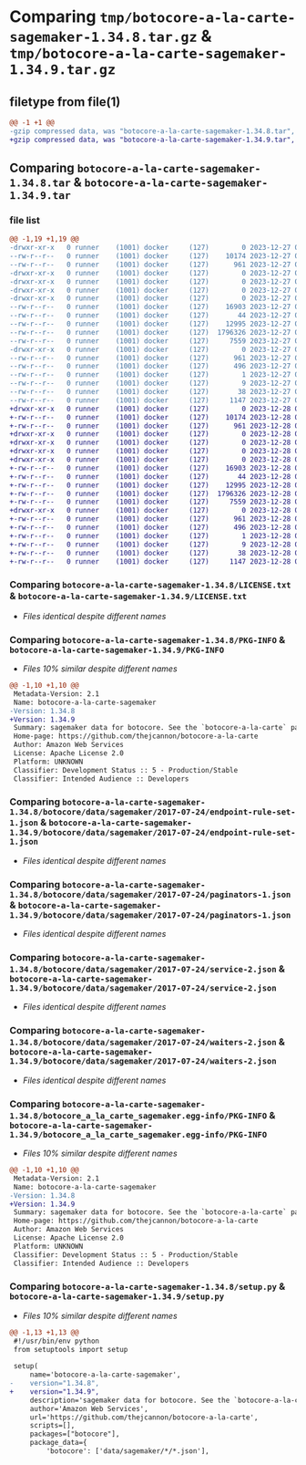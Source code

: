 # Comparing `tmp/botocore-a-la-carte-sagemaker-1.34.8.tar.gz` & `tmp/botocore-a-la-carte-sagemaker-1.34.9.tar.gz`

## filetype from file(1)

```diff
@@ -1 +1 @@
-gzip compressed data, was "botocore-a-la-carte-sagemaker-1.34.8.tar", last modified: Wed Dec 27 01:07:02 2023, max compression
+gzip compressed data, was "botocore-a-la-carte-sagemaker-1.34.9.tar", last modified: Thu Dec 28 01:07:04 2023, max compression
```

## Comparing `botocore-a-la-carte-sagemaker-1.34.8.tar` & `botocore-a-la-carte-sagemaker-1.34.9.tar`

### file list

```diff
@@ -1,19 +1,19 @@
-drwxr-xr-x   0 runner    (1001) docker     (127)        0 2023-12-27 01:07:02.739360 botocore-a-la-carte-sagemaker-1.34.8/
--rw-r--r--   0 runner    (1001) docker     (127)    10174 2023-12-27 01:07:02.000000 botocore-a-la-carte-sagemaker-1.34.8/LICENSE.txt
--rw-r--r--   0 runner    (1001) docker     (127)      961 2023-12-27 01:07:02.739360 botocore-a-la-carte-sagemaker-1.34.8/PKG-INFO
-drwxr-xr-x   0 runner    (1001) docker     (127)        0 2023-12-27 01:07:02.735360 botocore-a-la-carte-sagemaker-1.34.8/botocore/
-drwxr-xr-x   0 runner    (1001) docker     (127)        0 2023-12-27 01:07:02.735360 botocore-a-la-carte-sagemaker-1.34.8/botocore/data/
-drwxr-xr-x   0 runner    (1001) docker     (127)        0 2023-12-27 01:07:02.735360 botocore-a-la-carte-sagemaker-1.34.8/botocore/data/sagemaker/
-drwxr-xr-x   0 runner    (1001) docker     (127)        0 2023-12-27 01:07:02.739360 botocore-a-la-carte-sagemaker-1.34.8/botocore/data/sagemaker/2017-07-24/
--rw-r--r--   0 runner    (1001) docker     (127)    16903 2023-12-27 01:06:29.000000 botocore-a-la-carte-sagemaker-1.34.8/botocore/data/sagemaker/2017-07-24/endpoint-rule-set-1.json
--rw-r--r--   0 runner    (1001) docker     (127)       44 2023-12-27 01:06:29.000000 botocore-a-la-carte-sagemaker-1.34.8/botocore/data/sagemaker/2017-07-24/examples-1.json
--rw-r--r--   0 runner    (1001) docker     (127)    12995 2023-12-27 01:06:29.000000 botocore-a-la-carte-sagemaker-1.34.8/botocore/data/sagemaker/2017-07-24/paginators-1.json
--rw-r--r--   0 runner    (1001) docker     (127)  1796326 2023-12-27 01:06:29.000000 botocore-a-la-carte-sagemaker-1.34.8/botocore/data/sagemaker/2017-07-24/service-2.json
--rw-r--r--   0 runner    (1001) docker     (127)     7559 2023-12-27 01:06:29.000000 botocore-a-la-carte-sagemaker-1.34.8/botocore/data/sagemaker/2017-07-24/waiters-2.json
-drwxr-xr-x   0 runner    (1001) docker     (127)        0 2023-12-27 01:07:02.739360 botocore-a-la-carte-sagemaker-1.34.8/botocore_a_la_carte_sagemaker.egg-info/
--rw-r--r--   0 runner    (1001) docker     (127)      961 2023-12-27 01:07:02.000000 botocore-a-la-carte-sagemaker-1.34.8/botocore_a_la_carte_sagemaker.egg-info/PKG-INFO
--rw-r--r--   0 runner    (1001) docker     (127)      496 2023-12-27 01:07:02.000000 botocore-a-la-carte-sagemaker-1.34.8/botocore_a_la_carte_sagemaker.egg-info/SOURCES.txt
--rw-r--r--   0 runner    (1001) docker     (127)        1 2023-12-27 01:07:02.000000 botocore-a-la-carte-sagemaker-1.34.8/botocore_a_la_carte_sagemaker.egg-info/dependency_links.txt
--rw-r--r--   0 runner    (1001) docker     (127)        9 2023-12-27 01:07:02.000000 botocore-a-la-carte-sagemaker-1.34.8/botocore_a_la_carte_sagemaker.egg-info/top_level.txt
--rw-r--r--   0 runner    (1001) docker     (127)       38 2023-12-27 01:07:02.739360 botocore-a-la-carte-sagemaker-1.34.8/setup.cfg
--rw-r--r--   0 runner    (1001) docker     (127)     1147 2023-12-27 01:07:02.000000 botocore-a-la-carte-sagemaker-1.34.8/setup.py
+drwxr-xr-x   0 runner    (1001) docker     (127)        0 2023-12-28 01:07:04.298456 botocore-a-la-carte-sagemaker-1.34.9/
+-rw-r--r--   0 runner    (1001) docker     (127)    10174 2023-12-28 01:07:04.000000 botocore-a-la-carte-sagemaker-1.34.9/LICENSE.txt
+-rw-r--r--   0 runner    (1001) docker     (127)      961 2023-12-28 01:07:04.298456 botocore-a-la-carte-sagemaker-1.34.9/PKG-INFO
+drwxr-xr-x   0 runner    (1001) docker     (127)        0 2023-12-28 01:07:04.294456 botocore-a-la-carte-sagemaker-1.34.9/botocore/
+drwxr-xr-x   0 runner    (1001) docker     (127)        0 2023-12-28 01:07:04.294456 botocore-a-la-carte-sagemaker-1.34.9/botocore/data/
+drwxr-xr-x   0 runner    (1001) docker     (127)        0 2023-12-28 01:07:04.294456 botocore-a-la-carte-sagemaker-1.34.9/botocore/data/sagemaker/
+drwxr-xr-x   0 runner    (1001) docker     (127)        0 2023-12-28 01:07:04.298456 botocore-a-la-carte-sagemaker-1.34.9/botocore/data/sagemaker/2017-07-24/
+-rw-r--r--   0 runner    (1001) docker     (127)    16903 2023-12-28 01:06:26.000000 botocore-a-la-carte-sagemaker-1.34.9/botocore/data/sagemaker/2017-07-24/endpoint-rule-set-1.json
+-rw-r--r--   0 runner    (1001) docker     (127)       44 2023-12-28 01:06:26.000000 botocore-a-la-carte-sagemaker-1.34.9/botocore/data/sagemaker/2017-07-24/examples-1.json
+-rw-r--r--   0 runner    (1001) docker     (127)    12995 2023-12-28 01:06:26.000000 botocore-a-la-carte-sagemaker-1.34.9/botocore/data/sagemaker/2017-07-24/paginators-1.json
+-rw-r--r--   0 runner    (1001) docker     (127)  1796326 2023-12-28 01:06:26.000000 botocore-a-la-carte-sagemaker-1.34.9/botocore/data/sagemaker/2017-07-24/service-2.json
+-rw-r--r--   0 runner    (1001) docker     (127)     7559 2023-12-28 01:06:26.000000 botocore-a-la-carte-sagemaker-1.34.9/botocore/data/sagemaker/2017-07-24/waiters-2.json
+drwxr-xr-x   0 runner    (1001) docker     (127)        0 2023-12-28 01:07:04.298456 botocore-a-la-carte-sagemaker-1.34.9/botocore_a_la_carte_sagemaker.egg-info/
+-rw-r--r--   0 runner    (1001) docker     (127)      961 2023-12-28 01:07:04.000000 botocore-a-la-carte-sagemaker-1.34.9/botocore_a_la_carte_sagemaker.egg-info/PKG-INFO
+-rw-r--r--   0 runner    (1001) docker     (127)      496 2023-12-28 01:07:04.000000 botocore-a-la-carte-sagemaker-1.34.9/botocore_a_la_carte_sagemaker.egg-info/SOURCES.txt
+-rw-r--r--   0 runner    (1001) docker     (127)        1 2023-12-28 01:07:04.000000 botocore-a-la-carte-sagemaker-1.34.9/botocore_a_la_carte_sagemaker.egg-info/dependency_links.txt
+-rw-r--r--   0 runner    (1001) docker     (127)        9 2023-12-28 01:07:04.000000 botocore-a-la-carte-sagemaker-1.34.9/botocore_a_la_carte_sagemaker.egg-info/top_level.txt
+-rw-r--r--   0 runner    (1001) docker     (127)       38 2023-12-28 01:07:04.298456 botocore-a-la-carte-sagemaker-1.34.9/setup.cfg
+-rw-r--r--   0 runner    (1001) docker     (127)     1147 2023-12-28 01:07:04.000000 botocore-a-la-carte-sagemaker-1.34.9/setup.py
```

### Comparing `botocore-a-la-carte-sagemaker-1.34.8/LICENSE.txt` & `botocore-a-la-carte-sagemaker-1.34.9/LICENSE.txt`

 * *Files identical despite different names*

### Comparing `botocore-a-la-carte-sagemaker-1.34.8/PKG-INFO` & `botocore-a-la-carte-sagemaker-1.34.9/PKG-INFO`

 * *Files 10% similar despite different names*

```diff
@@ -1,10 +1,10 @@
 Metadata-Version: 2.1
 Name: botocore-a-la-carte-sagemaker
-Version: 1.34.8
+Version: 1.34.9
 Summary: sagemaker data for botocore. See the `botocore-a-la-carte` package for more info.
 Home-page: https://github.com/thejcannon/botocore-a-la-carte
 Author: Amazon Web Services
 License: Apache License 2.0
 Platform: UNKNOWN
 Classifier: Development Status :: 5 - Production/Stable
 Classifier: Intended Audience :: Developers
```

### Comparing `botocore-a-la-carte-sagemaker-1.34.8/botocore/data/sagemaker/2017-07-24/endpoint-rule-set-1.json` & `botocore-a-la-carte-sagemaker-1.34.9/botocore/data/sagemaker/2017-07-24/endpoint-rule-set-1.json`

 * *Files identical despite different names*

### Comparing `botocore-a-la-carte-sagemaker-1.34.8/botocore/data/sagemaker/2017-07-24/paginators-1.json` & `botocore-a-la-carte-sagemaker-1.34.9/botocore/data/sagemaker/2017-07-24/paginators-1.json`

 * *Files identical despite different names*

### Comparing `botocore-a-la-carte-sagemaker-1.34.8/botocore/data/sagemaker/2017-07-24/service-2.json` & `botocore-a-la-carte-sagemaker-1.34.9/botocore/data/sagemaker/2017-07-24/service-2.json`

 * *Files identical despite different names*

### Comparing `botocore-a-la-carte-sagemaker-1.34.8/botocore/data/sagemaker/2017-07-24/waiters-2.json` & `botocore-a-la-carte-sagemaker-1.34.9/botocore/data/sagemaker/2017-07-24/waiters-2.json`

 * *Files identical despite different names*

### Comparing `botocore-a-la-carte-sagemaker-1.34.8/botocore_a_la_carte_sagemaker.egg-info/PKG-INFO` & `botocore-a-la-carte-sagemaker-1.34.9/botocore_a_la_carte_sagemaker.egg-info/PKG-INFO`

 * *Files 10% similar despite different names*

```diff
@@ -1,10 +1,10 @@
 Metadata-Version: 2.1
 Name: botocore-a-la-carte-sagemaker
-Version: 1.34.8
+Version: 1.34.9
 Summary: sagemaker data for botocore. See the `botocore-a-la-carte` package for more info.
 Home-page: https://github.com/thejcannon/botocore-a-la-carte
 Author: Amazon Web Services
 License: Apache License 2.0
 Platform: UNKNOWN
 Classifier: Development Status :: 5 - Production/Stable
 Classifier: Intended Audience :: Developers
```

### Comparing `botocore-a-la-carte-sagemaker-1.34.8/setup.py` & `botocore-a-la-carte-sagemaker-1.34.9/setup.py`

 * *Files 10% similar despite different names*

```diff
@@ -1,13 +1,13 @@
 #!/usr/bin/env python
 from setuptools import setup
 
 setup(
     name='botocore-a-la-carte-sagemaker',
-    version="1.34.8",
+    version="1.34.9",
     description='sagemaker data for botocore. See the `botocore-a-la-carte` package for more info.',
     author='Amazon Web Services',
     url='https://github.com/thejcannon/botocore-a-la-carte',
     scripts=[],
     packages=["botocore"],
     package_data={
         'botocore': ['data/sagemaker/*/*.json'],
```

